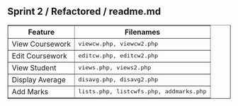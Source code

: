 


<html>
<head>

</head>
<body>
   <h2>Sprint 2 / Refactored / readme.md</h2>
<table width="100%" border="1" style="border-collapse:collapse;">
<thead><tr>
   <th><strong>Feature</strong></th>
   <th><strong>Filenames</strong></th>
</thead>
      </tr>
      <tr>
   <td>View Coursework</td>
   <td><tt>viewcw.php, viewcw2.php</tt></td>
      </tr>
      <tr>
   <td>Edit Coursework</td>
   <td><tt>editcw.php, editcw2.php</tt></td>      
      </tr>
      <tr>
   <td>View Student</td>
   <td><tt>views.php, views2.php</tt></td>      
      </tr>
      <tr>
   <td>Display Average</td>
   <td><tt>disavg.php, disavg2.php</tt></td>
      </tr>
      <tr>
   <td>Add Marks</td>
   <td><tt>lists.php, listcwfs.php, addmarks.php</tt></td>
     </tr>
     
</table>

